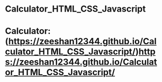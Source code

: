 # Calculator_HTML_CSS_Javascript
# Calculator:(https://zeeshan12344.github.io/Calculator_HTML_CSS_Javascript/)https://zeeshan12344.github.io/Calculator_HTML_CSS_Javascript/
